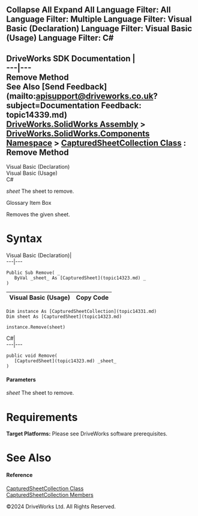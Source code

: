        

 Collapse All Expand All  Language Filter: All  Language Filter: Multiple  Language Filter: Visual Basic (Declaration) Language Filter: Visual Basic (Usage) Language Filter: C#  
---  
DriveWorks SDK Documentation  |   
---|---  
Remove Method   
See Also [Send Feedback](mailto:apisupport@driveworks.co.uk?subject=Documentation Feedback: topic14339.md)  
[DriveWorks.SolidWorks Assembly](topic13342.md) > [DriveWorks.SolidWorks.Components Namespace](topic13925.md) > [CapturedSheetCollection Class](topic14331.md) : Remove Method  
---  
  
Visual Basic (Declaration)    
Visual Basic (Usage)    
C# 

_sheet_
    The sheet to remove.

Glossary Item Box

Removes the given sheet. 

# Syntax

Visual Basic (Declaration)|   
---|---  
      
    
    Public Sub Remove( _
       ByVal _sheet_ As [CapturedSheet](topic14323.md) _
    )   
  
Visual Basic (Usage)| Copy Code  
---|---  
      
    
    Dim instance As [CapturedSheetCollection](topic14331.md)
    Dim sheet As [CapturedSheet](topic14323.md)
     
    instance.Remove(sheet)  
  
C#|   
---|---  
      
    
    public void Remove( 
       [CapturedSheet](topic14323.md) _sheet_
    )  
  
#### Parameters

 _sheet_
    The sheet to remove.

# Requirements

**Target Platforms:** Please see DriveWorks software prerequisites.

# See Also

#### Reference

[CapturedSheetCollection Class](topic14331.md)   
[CapturedSheetCollection Members](topic14332.md)

©2024 DriveWorks Ltd. All Rights Reserved.
